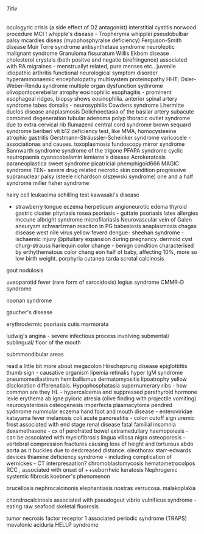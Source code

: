 ###### Title
oculogyric crisis (a side effect of D2 antagonist)
interstitial cystitis
norwood procedure
MCI !
whipple's disease - Tropheryma whipplei
pseudobulbar palsy
mcardles diseas (myophosphyralse deficiency)
Ferguson-Smith disease
Muir Torre syndrome
antisynthetase syndrome
neuroleptic malignant syndrome
Granuloma fissuratum 
Willis Ekbom disease
cholesterol crystals (both positve and negatie birefringence) associated with RA
migraines - menstruallyt related, pure menses etc..
juvenile idiopathic arthritis
functional neurological symptom disorder
hyperammonaemic encephalopathy
multisystem proteinopathy
HHT; Osler-Weber-Rendu syndrome
multiple organ dysfunction sydnrome
olivopontocerebellar atrophy
eosinophilic esophagitis - prominent esophageal ridges, biopsy shows eosinophilia.
anterior spinal artery syndrome
tabes dorsalis - neurosyphilis
Cowdens syndrome
    Lhermitte duclos disease
anaplasmosis
Dolichoectasia of the basilar artery
subacute combined degeneration
tubular adenoma polyp
thoracic outlet syndrome due to extra cervical rib
flumazenil
central cord syndrome
brown sequard syndrome
beriberi
vit b12 deficiency test, like MMA, homocysteeine
atrophic gastritis
Gerstmann-Sträussler-Scheinker syndrome
varicocele - associationas and causes.
toxoplasmosis fundoscopy
mirror syndrome
Bannwarth syndrome
syndrome of the trigone
PFAPA syndrome
cyclic neutropaenia
cyanocobalamin
lemierre's disease
Acrokeratosis paraneoplastica 
sweet syndrome
picatricial phemphigoid666
MAGIC syndrome
TEN- severe drug related necrotic skin condition
progressive supranuclear palsy (steele richardson olszewski syndrome)
one and a half syndrome
miller fisher syndrome

hairy cell leukaeima
schilling test
kawasaki's disease
- strawberry tongue
eczema herpeticum
angioneurotic edema
thyroid gastric cluster
pityriasis rosea
psoriasis - guttate psoriasis
latex allergies
mccune albright syndrome
microfilariasis
Neurovascular
    vein of Galen aneurysm
schwartzman reaciton in PG
babesiosis
anaplasmosis
chagas disease
west nile virus
yellow feverd
dengue-
sheehan syndrome - ischaemic injury @pituitary expansion during pregnancy. 
dermoid cyst
churg-strauss
harlequin color change - benign condition characterised by erthythematous color chang eon half of baby, affecting 10%, more so low birth weight. 
porphyria cutanea tarda
scrotal calcinosis

gout nodulosis

uveoparotid fever (rare form of sarcoidosis)
legius syndrome
CMMR-D syndrome

noonan syndrome

gaucher's disease

erythrodermic psoriasis 
cutis marmorata

ludwig's angina - severe infectious process involving submental/ sublingual/ floor of the mouth 

submmandibular areas

read a little bit more about megacolon
Hirschsprung disease
epiglottittis thumb sign - causative organism
lipemia retinalis
hyper IgM syndrome
pneumomediastinum
hemiballismus
dermatomyositis
lipoatrophy
yellow discloration differenatials.
Hypophosphatasia 
supernumerary ribs - how common are they
HL - hypercalcemia and suppressed parathyroid hormone levle
erythema ab igne
pyloric atresia (olive finding with projectile vomiting)
neurocysteriosis
osteogenesis imperfecta
plasmacytoma
pendred sydnrome
nummular eczema
hand foot and mouth disease - enteroviridae
katayama fever
melanosis coli
acute pancreatitis - colon cutoff sign
uremic frost associated with end stage renal disease
fatal familial insomnia
dexamethasone - cx of perofrated bowel
extramedullary haemopoiesis - can be asscoiated with myelofibrosis
lingua villosa nigra
osteoporosis - vertebral compression fractures causing loss of height and torturous abdo aorta as it buckles due to dedcreased distance.
oleothorax 
starr-edwards devices
thiamine deficiency syndrome  - including complication of wernickes - CT interpresaation?
chromoblastomycosis
hematometrocolpos
RCC , associated with onset of ++seborrheic keratosis
Nephrogenic systemic fibrosis
koebner's phenomenon

brucellosis
nephrocalcinonis
elephantiasis nostras verrucosa.
malakoplakia

chondrocalcinosis associated with pseudogout
vibrio vulnificus syndrome - eating raw seafood
skeletal fluorosis

 tumor necrosis factor receptor 1 associated periodic syndrome (TRAPS)
 mevalonic aciduria
 HELLP syndrome
 